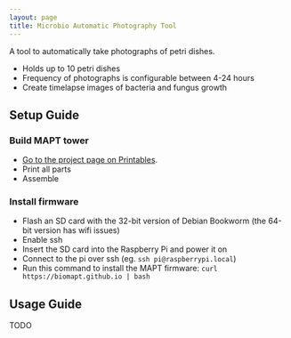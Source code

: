 ```yaml
---
layout: page
title: Microbio Automatic Photography Tool
---
```


A tool to automatically take photographs of petri dishes.

* Holds up to 10 petri dishes
* Frequency of photographs is configurable between 4-24 hours
* Create timelapse images of bacteria and fungus growth

## Setup Guide

### Build MAPT tower

* [Go to the project page on Printables](https://printables.com).
* Print all parts
* Assemble

### Install firmware

* Flash an SD card with the 32-bit version of Debian Bookworm (the 64-bit version has wifi issues)
* Enable ssh
* Insert the SD card into the Raspberry Pi and power it on
* Connect to the pi over ssh (eg. `ssh pi@raspberrypi.local`)
* Run this command to install the MAPT firmware: `curl https://biomapt.github.io | bash`

## Usage Guide

TODO
